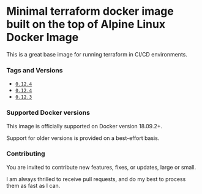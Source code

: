 # Minimal terraform docker image built on the top of Alpine Linux Docker Image
This is a great base image for running terraform in CI/CD environments.

### Tags and Versions
- [`0.12.4`](https://github.com/robertd/alpine-terraform/blob/master/0.12.5/Dockerfile)
- [`0.12.4`](https://github.com/robertd/alpine-terraform/blob/master/0.12.4/Dockerfile)
- [`0.12.3`](https://github.com/robertd/alpine-terraform/blob/master/0.12.3/Dockerfile)

### Supported Docker versions

This image is officially supported on Docker version 18.09.2+.

Support for older versions is provided on a best-effort basis.

### Contributing

You are invited to contribute new features, fixes, or updates, large or small.

I am always thrilled to receive pull requests, and do my best to process them as fast as I can.
